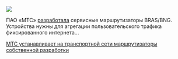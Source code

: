 <!--2025-07-04 12:39:38-->
<div class="yb">
  <div class="rss habr"><img src="https://habrastorage.org/getpro/habr/upload_files/097/0f4/be0/0970f4be088f51e88d9099f815a1c0ba.jpg" /><p>ПАО «МТС» <a href="https://moskva.mts.ru/about/media-centr/soobshheniya-kompanii/novosti-mts-v-rossii-i-mire/2025-07-03/mts-ustanovit-na-transportnoj-seti-marshrutizatory-sobstvennoj-razrabotki" rel="noopener noreferrer nofollow">разработала</a> сервисные маршрутизаторы BRAS/BNG. Устройства нужны для агрегации пользовательского трафика фиксированного интернета... <p class="titl"><a href="https://habr.com/ru/news/925038/?utm_source=habrahabr&utm_medium=rss&utm_campaign=925038">МТС устанавливает на транспортной сети маршрутизаторы собственной разработки</a></p></div>
</div>
